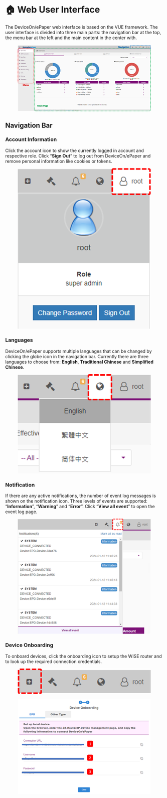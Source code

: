 # 🏠 Web User Interface

The DeviceOn/ePaper web interface is based on the VUE framework. The user interface is divided into three main parts: the navigation bar at the top, the menu bar at the left and the main content in the center with.

<figure><img src="../../.gitbook/assets/Overview.png" alt=""><figcaption></figcaption></figure>

## Navigation Bar <a href="#navigation-bar" id="navigation-bar"></a>

### Account Information

Click the account icon to show the currently logged in account and respective role. Click “**Sign Out**” to log out from DeviceOn/ePaper and remove personal information like cookies or tokens.



<figure><img src="../../.gitbook/assets/Account.png" alt=""><figcaption></figcaption></figure>

### **Languages**

DeviceOn/ePaper supports multiple languages that can be changed by clicking the globe icon in the navigation bar. Currently there are three languages to choose from: **English**, **Traditional Chinese** and **Simplified Chinese**.



<figure><img src="../../.gitbook/assets/Language.bmp" alt=""><figcaption></figcaption></figure>

### Notification

If there are any active notifications, the number of event log messages is shown on the notification icon. Three levels of events are supported: “**Information**”, “**Warning**” and “**Error**”. Click “**View all event**” to open the event log page.

<figure><img src="../../.gitbook/assets/image (163).png" alt=""><figcaption></figcaption></figure>

### **Device Onboarding**

To onboard devices, click the onboarding icon to setup the WISE router and to look up the required connection credentials.

<figure><img src="../../.gitbook/assets/image (164).png" alt=""><figcaption></figcaption></figure>

<figure><img src="../../.gitbook/assets/image (251).png" alt=""><figcaption></figcaption></figure>
